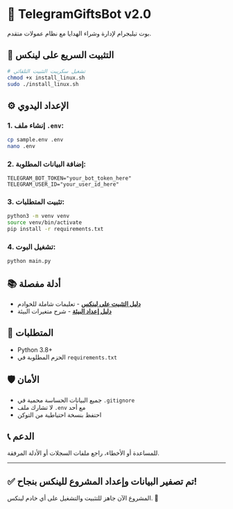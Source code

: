 # 🎁 TelegramGiftsBot v2.0

بوت تيليجرام لإدارة وشراء الهدايا مع نظام عمولات متقدم.

## 🚀 **التثبيت السريع على لينكس**

```bash
# تشغيل سكريبت التثبيت التلقائي
chmod +x install_linux.sh
sudo ./install_linux.sh
```

## ⚙️ **الإعداد اليدوي**

### 1. **إنشاء ملف `.env`:**
```bash
cp sample.env .env
nano .env
```

### 2. **إضافة البيانات المطلوبة:**
```env
TELEGRAM_BOT_TOKEN="your_bot_token_here"
TELEGRAM_USER_ID="your_user_id_here"
```

### 3. **تثبيت المتطلبات:**
```bash
python3 -m venv venv
source venv/bin/activate
pip install -r requirements.txt
```

### 4. **تشغيل البوت:**
```bash
python main.py
```

## 📚 **أدلة مفصلة**

- **[دليل التثبيت على لينكس](LINUX_SETUP.md)** - تعليمات شاملة للخوادم
- **[دليل إعداد البيئة](env_setup.md)** - شرح متغيرات البيئة

## 🔧 **المتطلبات**

- Python 3.8+
- الحزم المطلوبة في `requirements.txt`

## 🛡️ **الأمان**

- جميع البيانات الحساسة محمية في `.gitignore`
- لا تشارك ملف `.env` مع أحد
- احتفظ بنسخة احتياطية من التوكن

## 📞 **الدعم**

للمساعدة أو الأخطاء، راجع ملفات السجلات أو الأدلة المرفقة.

---

## ✅ **تم تصفير البيانات وإعداد المشروع للينكس بنجاح!**

المشروع الآن جاهز للتثبيت والتشغيل على أي خادم لينكس. 🎉 